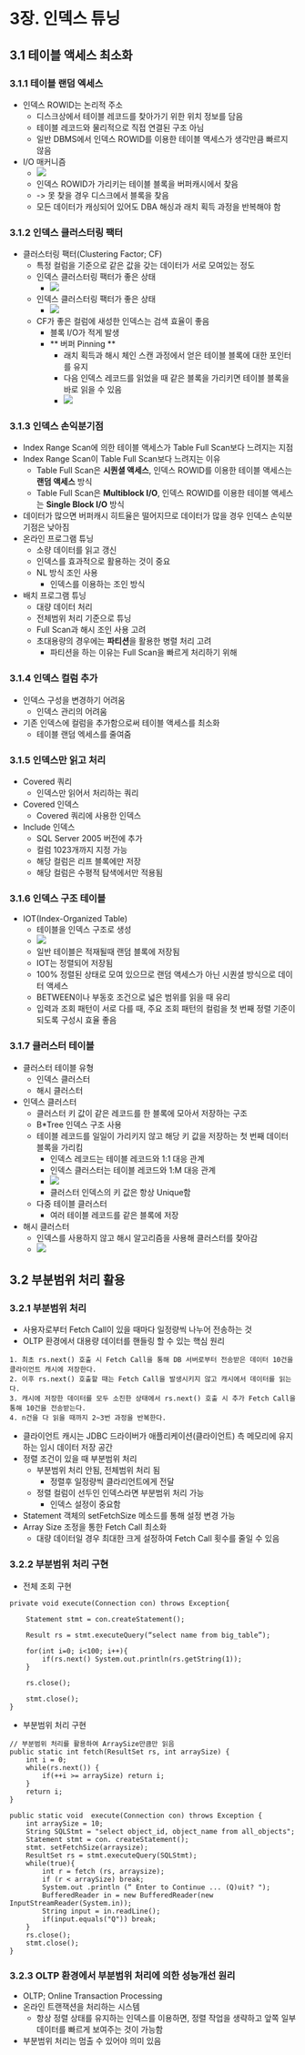 # 3장. 인덱스 튜닝

## 3.1 테이블 액세스 최소화

### 3.1.1 테이블 랜덤 엑세스

- 인덱스 ROWID는 논리적 주소
  - 디스크상에서 테이블 레코드를 찾아가기 위한 위치 정보를 담음
  - 테이블 레코드와 물리적으로 직접 연결된 구조 아님
  - 일반 DBMS에서 인덱스 ROWID를 이용한 테이블 액세스가 생각만큼 빠르지 않음
- I/O 매커니즘
  - ![](images/dukim/index_process.png)
  - 인덱스 ROWID가 가리키는 테이블 블록을 버퍼캐시에서 찾음
  - -> 못 찾을 경우 디스크에서 블록을 찾음
  - 모든 데이터가 캐싱되어 있어도 DBA 해싱과 래치 획득 과정을 반복해야 함

### 3.1.2 인덱스 클러스터링 팩터

- 클러스터링 팩터(Clustering Factor; CF)
  - 특정 컬럼을 기준으로 같은 값을 갖는 데이터가 서로 모여있는 정도
  - 인덱스 클러스터링 팩터가 좋은 상태
    - ![](images/dukim/good_cf.png)
  - 인덱스 클러스터링 팩터가 좋은 상태
    - ![](images/dukim/bad_cf.png)
  - CF가 좋은 컬럼에 새성한 인덱스는 검색 효율이 좋음
    - 블록 I/O가 적게 발생
    - ** 버퍼 Pinning **
      - 래치 획득과 해시 체인 스캔 과정에서 얻은 테이블 블록에 대한 포인터를 유지
      - 다음 인덱스 레코드를 읽었을 때 같은 블록을 가리키면 테이블 블록을 바로 읽을 수 있음
      - ![](images/dukim/real_cf.png)

### 3.1.3 인덱스 손익분기점

- Index Range Scan에 의한 테이블 액세스가 Table Full Scan보다 느려지는 지점
- Index Range Scan이 Table Full Scan보다 느려지는 이유
  - Table Full Scan은 **시퀀셜 액세스**, 인덱스 ROWID를 이용한 테이블 액세스는 **랜덤 액세스** 방식
  - Table Full Scan은 **Multiblock I/O**, 인덱스 ROWID를 이용한 테이블 액세스는 **Single Block I/O** 방식
- 데이터가 많으면 버퍼캐시 히트율은 떨어지므로 데이터가 많을 경우 인덱스 손익분기점은 낮아짐
- 온라인 프로그램 튜닝
  - 소량 데이터를 읽고 갱신
  - 인덱스를 효과적으로 활용하는 것이 중요
  - NL 방식 조인 사용
    - 인덱스를 이용하는 조인 방식
- 배치 프로그램 튜닝
  - 대량 데이터 처리
  - 전체범위 처리 기준으로 튜닝
  - Full Scan과 해시 조인 사용 고려
  - 초대용량의 경우에는 **파티션**을 활용한 병렬 처리 고려
    - 파티션을 하는 이유는 Full Scan을 빠르게 처리하기 위해

### 3.1.4 인덱스 컬럼 추가

- 인덱스 구성을 변경하기 어려움
  - 인덱스 관리의 어려움
- 기존 인덱스에 컬럼을 추가함으로써 테이블 액세스를 최소화
  - 테이블 랜덤 엑세스를 줄여줌

### 3.1.5 인덱스만 읽고 처리

- Covered 쿼리
  - 인덱스만 읽어서 처리하는 쿼리
- Covered 인덱스
  - Covered 쿼리에 사용한 인덱스
- Include 인덱스
  - SQL Server 2005 버전에 추가
  - 컬럼 1023개까지 지정 가능
  - 해당 컬럼은 리프 블록에만 저장
  - 해당 컬럼은 수평적 탐색에서만 적용됨

### 3.1.6 인덱스 구조 테이블

- IOT(Index-Organized Table)
  - 테이블을 인덱스 구조로 생성
  - ![](images/dukim/iot.png)
  - 일반 테이블은 적재될때 랜덤 블록에 저장됨
  - IOT는 정렬되어 저장됨
  - 100% 정렬된 상태로 모여 있으므로 랜덤 액세스가 아닌 시퀀셜 방식으로 데이터 액세스
  - BETWEEN이나 부동호 조건으로 넓은 범위를 읽을 때 유리
  - 입력과 조회 패턴이 서로 다를 때, 주요 조회 패턴의 컬럼을 첫 번째 정렬 기준이되도록 구성시 효율 좋음

### 3.1.7 클러스터 테이블

- 클러스터 테이블 유형
  - 인덱스 클러스터
  - 해시 클러스터
- 인덱스 클러스터
  - 클러스터 키 값이 같은 레코드를 한 블록에 모아서 저장하는 구조
  - B\*Tree 인덱스 구조 사용
  - 테이블 레코드를 일일이 가리키지 않고 해당 키 값을 저장하는 첫 번째 데이터 블록을 가리킴
    - 인덱스 레코드는 테이블 레코드와 1:1 대응 관계
    - 인덱스 클러스터는 테이블 레코드와 1:M 대응 관계
    - ![](images/dukim/cluster_index.png)
    - 클러스터 인덱스의 키 값은 항상 Unique함
  - 다중 테이블 클러스터
    - 여러 테이블 레코드를 같은 블록에 저장
- 해시 클러스터
  - 인덱스를 사용하지 않고 해시 알고리즘을 사용해 클러스터를 찾아감
  - ![](images/dukim/hash_index.png)

## 3.2 부분범위 처리 활용

### 3.2.1 부분범위 처리

- 사용자로부터 Fetch Call이 있을 때마다 일정량씩 나누어 전송하는 것
- OLTP 환경에서 대용량 데이터를 핸들링 할 수 있는 핵심 원리

```
1. 최초 rs.next() 호출 시 Fetch Call을 통해 DB 서버로부터 전송받은 데이터 10건을 클라이언트 캐시에 저장한다.
2. 이후 rs.next() 호출할 때는 Fetch Call을 발생시키지 않고 캐시에서 데이터를 읽는다.
3. 캐시에 저장한 데이터를 모두 소진한 상태에서 rs.next() 호출 시 추가 Fetch Call을 통해 10건을 전송받는다.
4. n건을 다 읽을 때까지 2~3번 과정을 반복한다.
```

- 클라이언트 캐시는 JDBC 드라이버가 애플리케이션(클라이언트) 측 메모리에 유지하는 임시 데이터 저장 공간
- 정렬 조건이 있을 때 부분범위 처리
  - 부분범위 처리 안됨, 전체범위 처리 됨
    - 정렬후 일정량씩 클라리언트에게 전달
  - 정렬 컬럼이 선두인 인덱스라면 부분범위 처리 가능
    - 인덱스 설정이 중요함
- Statement 객체의 setFetchSize 메소드를 통해 설정 변경 가능
- Array Size 조정을 통한 Fetch Call 최소화
  - 대량 데이터일 경우 최대한 크게 설정하여 Fetch Call 횟수를 줄일 수 있음

### 3.2.2 부분범위 처리 구현

- 전체 조회 구현

```
private void execute(Connection con) throws Exception{
 
    Statement stmt = con.createStatement();
    
    Result rs = stmt.executeQuery(“select name from big_table”);
    
    for(int i=0; i<100; i++){
        if(rs.next() System.out.println(rs.getString(1));
    }
 
    rs.close();
 
    stmt.close();
}
```

- 부분범위 처리 구현

```
// 부분범위 처리를 활용하여 ArraySize만큼만 읽음
public static int fetch(ResultSet rs, int arraySize) {
    int i = 0;
    while(rs.next()) {
        if(++i >= arraySize) return i;
    }
    return i;
}

public static void  execute(Connection con) throws Exception {
    int arraySize = 10;
    String SQLStmt = "select object_id, object_name from all_objects";
    Statement stmt = con. createStatement();
    stmt. setFetchSize(arraysize);
    ResultSet rs = stmt.executeQuery(SQLStmt);
    while(true){
        int r = fetch (rs, arraysize);
        if (r < arraySize) break;
        System.out .println (“ Enter to Continue ... (Q)uit? ");
        BufferedReader in = new BufferedReader(new InputStreamReader(System.in));
        String input = in.readLine();
        if(input.equals("Q")) break;
    }
    rs.close();
    stmt.close();
}
```

### 3.2.3 OLTP 환경에서 부분범위 처리에 의한 성능개선 원리

- OLTP; Online Transaction Processing
- 온라인 트랜잭션을 처리하는 시스템
  - 항상 정렬 상태를 유지하는 인덱스를 이용하면, 정렬 작업을 생략하고 앞쪽 일부 데이터를 빠르게 보여주는 것이 가능함
- 부분범위 처리는 멈출 수 있어야 의미 있음
